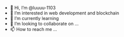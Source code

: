 - 👋 Hi, I’m @luuuu-1103
- 👀 I’m interested in web development and blockchain
- 🌱 I’m currently learning 
- 💞️ I’m looking to collaborate on ...
- 📫 How to reach me ...

<!---
luuuu-1103/luuuu-1103 is a ✨ special ✨ repository because its `README.md` (this file) appears on your GitHub profile.
You can click the Preview link to take a look at your changes.
--->
